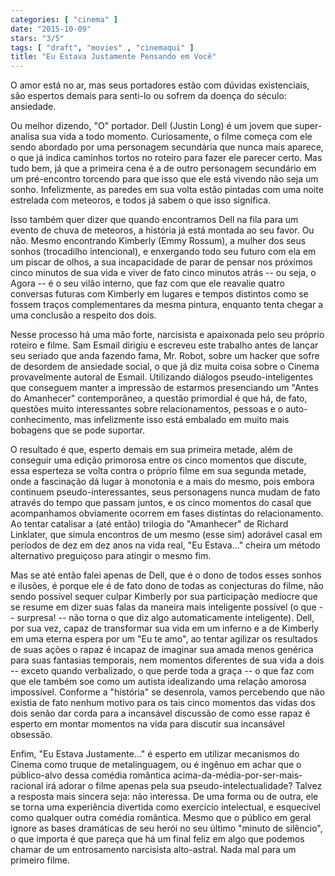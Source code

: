 ```yaml
---
categories: [ "cinema" ]
date: "2015-10-09"
stars: "3/5"
tags: [ "draft", "movies" , "cinemaqui" ]
title: "Eu Estava Justamente Pensando em Você"
---
```

O amor está no ar, mas seus portadores estão com dúvidas existenciais,
são espertos demais para senti-lo ou sofrem da doença do século:
ansiedade.

Ou melhor dizendo, "O" portador. Dell (Justin Long) é um jovem que
super-analisa sua vida a todo momento. Curiosamente, o filme começa
com ele sendo abordado por uma personagem secundária que nunca mais
aparece, o que já indica caminhos tortos no roteiro para fazer ele
parecer certo. Mas tudo bem, já que a primeira cena é a de outro
personagem secundário em um pré-encontro torcendo para que isso que
ele está vivendo não seja um sonho. Infelizmente, as paredes em sua
volta estão pintadas com uma noite estrelada com meteoros, e todos já
sabem o que isso significa.

Isso também quer dizer que quando encontramos Dell na fila para um evento
de chuva de meteoros, a história já está montada ao seu favor. Ou
não. Mesmo encontrando Kimberly (Emmy Rossum), a mulher dos seus sonhos
(trocadilho intencional), e enxergando todo seu futuro com ela em um
piscar de olhos, a sua incapacidade de parar de pensar nos próximos
cinco minutos de sua vida e viver de fato cinco minutos atrás -- ou seja,
o Agora -- é o seu vilão interno, que faz com que ele reavalie quatro
conversas futuras com Kimberly em lugares e tempos distintos como se
fossem traços complementares da mesma pintura, enquanto tenta chegar
a uma conclusão a respeito dos dois.

Nesse processo há uma mão forte, narcisista e apaixonada pelo seu
próprio roteiro e filme. Sam Esmail dirigiu e escreveu este trabalho
antes de lançar seu seriado que anda fazendo fama, Mr. Robot, sobre
um hacker que sofre de desordem de ansiedade social, o que já diz
muita coisa sobre o Cinema provavelmente autoral de Esmail. Utilizando
diálogos pseudo-inteligentes que conseguem manter a impressão de
estarmos presenciando um "Antes do Amanhecer" contemporâneo, a questão
primordial é que há, de fato, questões muito interessantes sobre
relacionamentos, pessoas e o auto-conhecimento, mas infelizmente isso
está embalado em muito mais bobagens que se pode suportar.

O resultado é que, esperto demais em sua primeira metade, além de
conseguir uma edição primorosa entre os cinco momentos que discute,
essa esperteza se volta contra o próprio filme em sua segunda metade,
onde a fascinação dá lugar à monotonia e a mais do mesmo, pois embora
continuem pseudo-interessantes, seus personagens nunca mudam de fato
através do tempo que passam juntos, e os cinco momentos do casal que
acompanhamos obviamente ocorrem em fases distintas do relacionamento. Ao
tentar catalisar a (até então) trilogia do "Amanhecer" de Richard
Linklater, que simula encontros de um mesmo (esse sim) adorável casal
em períodos de dez em dez anos na vida real, "Eu Estava..." cheira um
método alternativo preguiçoso para atingir o mesmo fim.

Mas se até então falei apenas de Dell, que é o dono de todos
esses sonhos e ilusões, é porque ele é de fato dono de todas as
conjecturas do filme, não sendo possível sequer culpar Kimberly por sua
participação medíocre que se resume em dizer suas falas da maneira
mais inteligente possível (o que -- surpresa! -- não torna o que diz
algo automaticamente inteligente). Dell, por sua vez, capaz de transformar
sua vida em um inferno e a de Kimberly em uma eterna espera por um "Eu te
amo", ao tentar agilizar os resultados de suas ações o rapaz é incapaz
de imaginar sua amada menos genérica para suas fantasias temporais, nem
momentos diferentes de sua vida a dois -- exceto quando verbalizado, o que
perde toda a graça -- o que faz com que ele também soe como um autista
idealizando uma relação amorosa impossível. Conforme a "história"
se desenrola, vamos percebendo que não existia de fato nenhum motivo
para os tais cinco momentos das vidas dos dois senão dar corda para a
incansável discussão de como esse rapaz é esperto em montar momentos
na vida para discutir sua incansável obsessão.

Enfim, "Eu Estava Justamente..." é esperto em utilizar
mecanismos do Cinema como truque de metalinguagem, ou é
ingênuo em achar que o público-alvo dessa comédia romântica
acima-da-média-por-ser-mais-racional irá adorar o filme apenas pela
sua pseudo-intelectualidade? Talvez a resposta mais sincera seja: não
interessa. De uma forma ou de outra, ele se torna uma experiência
divertida como exercício intelectual, e esquecível como qualquer
outra comédia romântica. Mesmo que o público em geral ignore as bases
dramáticas de seu herói no seu último "minuto de silêncio", o que
importa é que pareça que há um final feliz em algo que podemos chamar
de um entrosamento narcisista alto-astral. Nada mal para um primeiro
filme.
